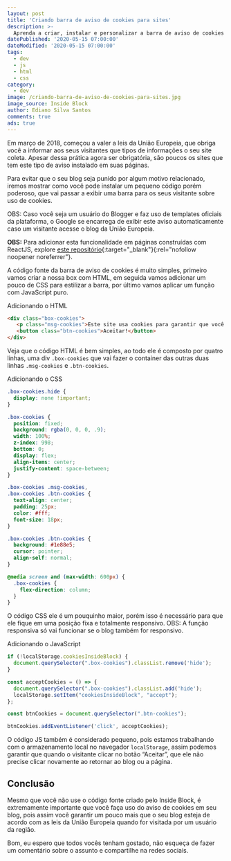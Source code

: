 ```yaml
---
layout: post
title: 'Criando barra de aviso de cookies para sites'
description: >-
  Aprenda a criar, instalar e personalizar a barra de aviso de cookies em seu site.
datePublished: '2020-05-15 07:00:00'
dateModified: '2020-05-15 07:00:00'
tags:
  - dev
  - js
  - html
  - css
category:
  - dev
image: /criando-barra-de-aviso-de-cookies-para-sites.jpg
image_source: Inside Block
author: Ediano Silva Santos
comments: true
ads: true
---
```


Em março de 2018, começou a valer a leis da União Europeia, que obriga você a informar aos seus visitantes que tipos de informações o seu site coleta. Apesar dessa prática agora ser obrigatória, são poucos os sites que tem este tipo de aviso instalado em suas páginas.

Para evitar que o seu blog seja punido por algum motivo relacionado, iremos mostrar como você pode instalar um pequeno código porém poderoso, que vai passar a exibir uma barra para os seus visitante sobre uso de cookies.

OBS: Caso você seja um usuário do Blogger e faz uso de templates oficiais da plataforma, o Google se encarrega de exibir este aviso automaticamente caso um visitante acesse o blog da União Europeia.

**OBS:** Para adicionar esta funcionalidade em páginas construídas com ReactJS, explore [este repositório](https://github.com/ediano/cookie-notice-for-react){:target="_blank"}{:rel="nofollow noopener noreferrer"}.

A código fonte da barra de aviso de cookies é muito simples, primeiro vamos criar a nossa box com HTML, em seguida vamos adicionar um pouco de CSS para estilizar a barra, por último vamos aplicar um função com JavaScript puro.

Adicionando o HTML

```html
<div class="box-cookies">
   <p class="msg-cookies">Este site usa cookies para garantir que você obtenha a melhor experiência.</p>
   <button class="btn-cookies">Aceitar!</button>
</div>
```

Veja que o código HTML é bem simples, ao todo ele é composto por quatro linhas, uma div `.box-cookies` que vai fazer o container das outras duas linhas `.msg-cookies` e `.btn-cookies`.

Adicionando o CSS

```css
.box-cookies.hide {
  display: none !important;
}

.box-cookies {
  position: fixed;
  background: rgba(0, 0, 0, .9);
  width: 100%;
  z-index: 998;
  bottom: 0;
  display: flex;
  align-items: center;
  justify-content: space-between;
}

.box-cookies .msg-cookies,
.box-cookies .btn-cookies {
  text-align: center;
  padding: 25px;
  color: #fff;
  font-size: 18px;
}

.box-cookies .btn-cookies {
  background: #1e88e5;
  cursor: pointer;
  align-self: normal;
}

@media screen and (max-width: 600px) {
  .box-cookies {
    flex-direction: column;
  }
}
```

O código CSS ele é um pouquinho maior, porém isso é necessário para que ele fique em uma posição fixa e totalmente responsivo. OBS: A função responsiva só vai funcionar se o blog também for responsivo.

Adicionando o JavaScript

```js
if (!localStorage.cookiesInsideBlock) {
  document.querySelector(".box-cookies").classList.remove('hide');
}

const acceptCookies = () => {
  document.querySelector(".box-cookies").classList.add('hide');
  localStorage.setItem("cookiesInsideBlock", "accept");
};

const btnCookies = document.querySelector(".btn-cookies");

btnCookies.addEventListener('click', acceptCookies);
```

O código JS também é considerado pequeno, pois estamos trabalhando com o armazenamento local no navegador `localStorage`, assim podemos garantir que quando o visitante clicar no botão “Aceitar”, que ele não precise clicar novamente ao retornar ao blog ou a página.

## Conclusão

Mesmo que você não use o código fonte criado pelo Inside Block, é extremamente importante que você faça uso do aviso de cookies em seu blog, pois assim você garantir um pouco mais que o seu blog esteja de acordo com as leis da União Europeia quando for visitada por um usuário da região.

Bom, eu espero que todos vocês tenham gostado, não esqueça de fazer um comentário sobre o assunto e compartilhe na redes sociais.
